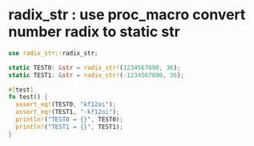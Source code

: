 [‼️]: ✏️README.mdt

# radix_str : use proc_macro convert number radix to static str

```rust
use radix_str::radix_str;

static TEST0: &str = radix_str!(1234567890, 36);
static TEST1: &str = radix_str!(-1234567890, 36);

#[test]
fn test() {
  assert_eq!(TEST0, "kf12oi");
  assert_eq!(TEST1, "-kf12oi");
  println!("TEST0 = {}", TEST0);
  println!("TEST1 = {}", TEST1);
}
```
